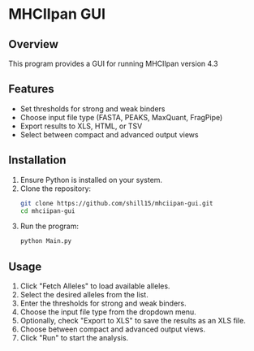 # MHCIIpan GUI

## Overview
This program provides a GUI for running MHCIIpan version 4.3

## Features
- Set thresholds for strong and weak binders
- Choose input file type (FASTA, PEAKS, MaxQuant, FragPipe)
- Export results to XLS, HTML, or TSV
- Select between compact and advanced output views

## Installation
1. Ensure Python is installed on your system.
2. Clone the repository:
    ```bash
    git clone https://github.com/shill15/mhciipan-gui.git
    cd mhciipan-gui
    ```
3. Run the program:
    ```bash
    python Main.py
    ```

## Usage
1. Click "Fetch Alleles" to load available alleles.
2. Select the desired alleles from the list.
3. Enter the thresholds for strong and weak binders.
4. Choose the input file type from the dropdown menu.
5. Optionally, check "Export to XLS" to save the results as an XLS file.
6. Choose between compact and advanced output views.
7. Click "Run" to start the analysis.

